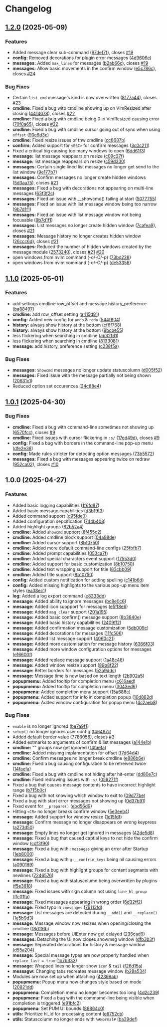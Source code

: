 # Changelog

## [1.2.0](https://github.com/OXY2DEV/ui.nvim/compare/v1.1.0...v1.2.0) (2025-05-09)


### Features

* Added message clear sub-command ([97def7f](https://github.com/OXY2DEV/ui.nvim/commit/97def7f2ab4ace1c50c0365ae89124bd7e3635ed)), closes [#19](https://github.com/OXY2DEV/ui.nvim/issues/19)
* **config:** Removed decorations for plugin error messages ([4d9606e](https://github.com/OXY2DEV/ui.nvim/commit/4d9606ec637618ec529cf7bf3354ee6a0c496cd7))
* **messages:** Added `max_lines` for messages ([b2ab66c](https://github.com/OXY2DEV/ui.nvim/commit/b2ab66ce5167bd93cf2ac12d29f8ff64e9a9ae32)), closes [#19](https://github.com/OXY2DEV/ui.nvim/issues/19)
* **messages:** Allow basic movements in the confirm window ([e5c786c](https://github.com/OXY2DEV/ui.nvim/commit/e5c786c0b6adad4bc69de31cbd7a17cefb518e4a)), closes [#24](https://github.com/OXY2DEV/ui.nvim/issues/24)


### Bug Fixes

* Certain `list_cmd` message's kind is now overwritten ([8177a44](https://github.com/OXY2DEV/ui.nvim/commit/8177a4498c4cdcd8303cc8e4e0ffc4d95631fe06)), closes [#23](https://github.com/OXY2DEV/ui.nvim/issues/23)
* **cmdline:** Fixed a bug witb cmdline showing up on VimResized after closing ([4414078](https://github.com/OXY2DEV/ui.nvim/commit/4414078aaf88b8b2bd69fdf6d5e62bb2d14d81ca)), closes [#22](https://github.com/OXY2DEV/ui.nvim/issues/22)
* **cmdline:** Fixed a bug with cmdline being 0 in VimResized causing error ([70f0a65](https://github.com/OXY2DEV/ui.nvim/commit/70f0a65794356a12994acbf37a8ca1f86de2cb4a)), closes [#22](https://github.com/OXY2DEV/ui.nvim/issues/22)
* **cmdline:** Fixed a bug with cmdline cursor going out of sync when using `offsst` ([90c9d3c](https://github.com/OXY2DEV/ui.nvim/commit/90c9d3c4645d2dcce2dd517b4e3836168cda2d6b))
* **cmdline:** Fixed resize issues of thw cmdline ([cc8687b](https://github.com/OXY2DEV/ui.nvim/commit/cc8687bd8f83882542990aab945b34557e16f43d))
* **confirm:** Added support for `<ESC>` for confirm messages ([3c0c211](https://github.com/OXY2DEV/ui.nvim/commit/3c0c2113fd88bf43811541d7b0fc808912e34853))
* Fixed a critical big causing too many windows to open ([6dd61f3](https://github.com/OXY2DEV/ui.nvim/commit/6dd61f30691aebfab551a8622cf2ab8aef7f2240))
* **message:** list message reappears on resize ([c09c27f](https://github.com/OXY2DEV/ui.nvim/commit/c09c27f0cae47d485d651732bd3bceae354a7c40))
* **message:** list message reappears on resize ([c59d330](https://github.com/OXY2DEV/ui.nvim/commit/c59d330c76219128d6e5bba71f3f23bf1043b5af))
* **messages:** Certain single lined list messages no longer get send to the list window ([9e177b7](https://github.com/OXY2DEV/ui.nvim/commit/9e177b75cb95ff7fffb23683ed08a43909f13af7))
* **messages:** Confirm messages no longer create hidden windows ([5d3aa75](https://github.com/OXY2DEV/ui.nvim/commit/5d3aa75d0a5285f183230fc5e9136870ee10cd59)), closes [#21](https://github.com/OXY2DEV/ui.nvim/issues/21)
* **messages:** Fixed a bug with decorations not appearing on multi-line messages ([63f3f2c](https://github.com/OXY2DEV/ui.nvim/commit/63f3f2c643ef826ccb63da8e58c010fbcc32a2c3))
* **messages:** Fixed an issue with __showcmd() failing at start ([5077755](https://github.com/OXY2DEV/ui.nvim/commit/5077755701e86be0b9796629e60ff6ca03bc245e))
* **messages:** Fixed an issue with list message window being too narrow ([9b7d1f1](https://github.com/OXY2DEV/ui.nvim/commit/9b7d1f121e0a06a3ae9fb235490fdb339bb24a52))
* **messages:** Fixed an issue with list message window not being focusable ([9b7d1f1](https://github.com/OXY2DEV/ui.nvim/commit/9b7d1f121e0a06a3ae9fb235490fdb339bb24a52))
* **messages:** List messages no longer create hidden window ([7cafea9](https://github.com/OXY2DEV/ui.nvim/commit/7cafea940f7b43d25285f05bf289d25b847c8431)), closes [#21](https://github.com/OXY2DEV/ui.nvim/issues/21)
* **messages:** Message history no longer creates hidden window ([26ccc6d](https://github.com/OXY2DEV/ui.nvim/commit/26ccc6dcdd03a92b4d95300ade2663bbbc135a45)), closes [#21](https://github.com/OXY2DEV/ui.nvim/issues/21)
* **messages:** Reduced the number of hidden windows created by the message module ([2573240](https://github.com/OXY2DEV/ui.nvim/commit/2573240bf306b5114094a80b863a1767391c7ef0)), closes [#21](https://github.com/OXY2DEV/ui.nvim/issues/21) [#20](https://github.com/OXY2DEV/ui.nvim/issues/20)
* open windows from nvim command (-o/-O/-p) ([73bd228](https://github.com/OXY2DEV/ui.nvim/commit/73bd228729a1c88de47db57be9d3a769c609ce16))
* open windows from nvim command (-o/-O/-p) ([de53358](https://github.com/OXY2DEV/ui.nvim/commit/de53358653ec0a44ac9b25d650f13d7fd99531a8))

## [1.1.0](https://github.com/OXY2DEV/ui.nvim/compare/v1.0.1...v1.1.0) (2025-05-01)


### Features

* add settings cmdline.row_offset and message.history_preference ([ba88497](https://github.com/OXY2DEV/ui.nvim/commit/ba88497d17afac5353cd363267e69063eff02530))
* **cmdline:** add row_offset setting ([a415d81](https://github.com/OXY2DEV/ui.nvim/commit/a415d81f5841e570a8aff6cec3ff049b3b210578))
* **config:** Added new config for `undo` & `redo` ([544f604](https://github.com/OXY2DEV/ui.nvim/commit/544f604861c1c8aad53f69d84bb979b5b36b66bb))
* **history:** always show history at the bottom ([cf6f768](https://github.com/OXY2DEV/ui.nvim/commit/cf6f7689904293496c29e8ab48aff57dbcd3ffcb))
* **history:** always show history at the bottom ([9bcbe55](https://github.com/OXY2DEV/ui.nvim/commit/9bcbe55c74f10cf856588bd614c8d24f3f5f43c3))
* less flickering when searching in cmdline ([ab32f61](https://github.com/OXY2DEV/ui.nvim/commit/ab32f61ed46fd5d29cf145050e5a4f6811bbbc09))
* less flickering when searching in cmdline ([8133081](https://github.com/OXY2DEV/ui.nvim/commit/81330810d6eac79e50020d71f58d6203515034ec))
* **message:** add history_preference setting ([c238f5a](https://github.com/OXY2DEV/ui.nvim/commit/c238f5a270615bd0f4adb7c1d8e776018e909125))


### Bug Fixes

* **messages:** `Showcmd` messages no longer update statuscolumn ([d005f52](https://github.com/OXY2DEV/ui.nvim/commit/d005f52878a6e66eb5b27591d562bcabae2ed521))
* **messages:** Fixed issue with the message partially not being shown ([20631c1](https://github.com/OXY2DEV/ui.nvim/commit/20631c131a387280167a086a0f3b8bf9d9d0a189))
* Reduced option set occurences ([24c88e4](https://github.com/OXY2DEV/ui.nvim/commit/24c88e46e6d9172cb8152afa1fe2296ab34056ea))

## [1.0.1](https://github.com/OXY2DEV/ui.nvim/compare/v1.0.0...v1.0.1) (2025-04-30)


### Bug Fixes

* **cmdline:** Fixed a bug with command-line sometimes not showing up ([6570fcc](https://github.com/OXY2DEV/ui.nvim/commit/6570fcc6e86bfb4ba2ebcdb2faa687f95a6da803)), closes [#9](https://github.com/OXY2DEV/ui.nvim/issues/9)
* **cmdline:** Fixed issues with cursor flickering in `:s/` ([17ed49d](https://github.com/OXY2DEV/ui.nvim/commit/17ed49d9fcc9329fe3844610647a6d7480f2e33c)), closes [#9](https://github.com/OXY2DEV/ui.nvim/issues/9)
* **config:** Fixed a bug with borders in the command-line pop-up menu ([dfe2e38](https://github.com/OXY2DEV/ui.nvim/commit/dfe2e38c642d76ac607e634774a9f0ecb4fda296))
* **config:** Made rules stricter for detecting option messages ([73b5572](https://github.com/OXY2DEV/ui.nvim/commit/73b5572efe856cfd7a889d71a4ad3943e3ffd2a6))
* **messages:** Fixed a bug with mesaages appearing twice on redraw ([952ca02](https://github.com/OXY2DEV/ui.nvim/commit/952ca027480a89a725c7bcb48abd5a234682b792)), closes [#10](https://github.com/OXY2DEV/ui.nvim/issues/10)

## 1.0.0 (2025-04-27)


### Features

* Added basic logging capabilities ([1f6fd87](https://github.com/OXY2DEV/ui.nvim/commit/1f6fd872f3a0d5b1e833c665bc395782fff398f8))
* Added basic message capabilities ([d3b19f3](https://github.com/OXY2DEV/ui.nvim/commit/d3b19f3dc0b0c8d92bced103a968c486ae6de59b))
* Added command support ([d95fde0](https://github.com/OXY2DEV/ui.nvim/commit/d95fde0c714750f2cb3bd086acaaeec6053ec03d))
* Added configuration sepcification ([744b408](https://github.com/OXY2DEV/ui.nvim/commit/744b408714707cece30bce303523607c39cbb14e))
* Added highlight groups ([62b52a4](https://github.com/OXY2DEV/ui.nvim/commit/62b52a4cd17703e1729161ef1a7116f052b4df85))
* **cmdline:** Added `showcmd` support ([8f455c2](https://github.com/OXY2DEV/ui.nvim/commit/8f455c2acedaa4f4e5122ec978a77009a282793e))
* **cmdline:** Added cmdline block support ([04a98de](https://github.com/OXY2DEV/ui.nvim/commit/04a98defbff28b9454eaf9c66f52c8fbac2c883d))
* **cmdline:** Added cursor support ([8b10750](https://github.com/OXY2DEV/ui.nvim/commit/8b10750fe1268539fcdc9c7a0b7f98d4e864c8a5))
* **cmdline:** Added more default command-line configs ([25fbfb7](https://github.com/OXY2DEV/ui.nvim/commit/25fbfb7f2e7d6689b44819cdc5621ef52944ba14))
* **cmdline:** Added prompt capabilities ([053ca7f](https://github.com/OXY2DEV/ui.nvim/commit/053ca7f3b834d3e34abc8c1f66d26319c0fed683))
* **cmdline:** Added special characters event support ([17553d0](https://github.com/OXY2DEV/ui.nvim/commit/17553d08d7827b58f1a21dc0e68254c314db7a35))
* **cmdline:** Added support for basic customization ([8b10750](https://github.com/OXY2DEV/ui.nvim/commit/8b10750fe1268539fcdc9c7a0b7f98d4e864c8a5))
* **cmdline:** Added text wrapping support for title ([83cbb09](https://github.com/OXY2DEV/ui.nvim/commit/83cbb090e90c56e1b09d1d04df6f6597385dd088))
* **cmdline:** Added title support ([8b10750](https://github.com/OXY2DEV/ui.nvim/commit/8b10750fe1268539fcdc9c7a0b7f98d4e864c8a5))
* **config:** Added custom notification for adding spelling ([c141b6d](https://github.com/OXY2DEV/ui.nvim/commit/c141b6d04ce4090745f1d8686e9ce4708beacd0a))
* **config:** Added missing highlights to the various pop-up menu item styles ([ea38ec1](https://github.com/OXY2DEV/ui.nvim/commit/ea38ec1cbd51fbc1e787c02de001c082e8a6f9b1))
* **log:** Added a log export command ([c8333dd](https://github.com/OXY2DEV/ui.nvim/commit/c8333dd81a7e5239ecba61378236a7ea2494b477))
* **mesaage:** Added ability to ignore messages ([bc8e0c6](https://github.com/OXY2DEV/ui.nvim/commit/bc8e0c65d4d8bb963413cb55b9fdb12761945c1e))
* **mesaage:** Added icon suppport for messages ([e5ff8e6](https://github.com/OXY2DEV/ui.nvim/commit/e5ff8e6c20b936947e39227629316f570741dc00))
* **message:** Added `msg_clear` support ([201a195](https://github.com/OXY2DEV/ui.nvim/commit/201a1951a2ee137f56a79f747da984ee92ec0da5))
* **message:** Added basic confirm() message support ([8b3840e](https://github.com/OXY2DEV/ui.nvim/commit/8b3840edeb6ea5113ae2f98517a73f82379b9384))
* **message:** Added basic history capabilities ([2409ff2](https://github.com/OXY2DEV/ui.nvim/commit/2409ff287b4c5ce028a512ac561b5c4af9eba3bc))
* **message:** Added confirmation mesaage customization ([5db009c](https://github.com/OXY2DEV/ui.nvim/commit/5db009c2b5ed20e3bf0c99f521f88ca1214454c1))
* **message:** Added decorations for messages ([11fc506](https://github.com/OXY2DEV/ui.nvim/commit/11fc50604beccc9b804feda0ced7899122439d67))
* **message:** Added list message support ([4060c21](https://github.com/OXY2DEV/ui.nvim/commit/4060c21e0f5f3e6282617a95c3704e34d7d84b96))
* **message:** Added more customisation for message history ([6366f03](https://github.com/OXY2DEV/ui.nvim/commit/6366f031ec96f64d790f98dfc20123f422d37b08))
* **message:** Added more window configuration options for messages ([e16600f](https://github.com/OXY2DEV/ui.nvim/commit/e16600fad6a4155ba2641259d3ff27a7b736ff20))
* **message:** Added replace message support ([1a48c46](https://github.com/OXY2DEV/ui.nvim/commit/1a48c46f6c982c6f3afadc812d295ccce03f4d6d))
* **message:** Added window resize support ([89b8f22](https://github.com/OXY2DEV/ui.nvim/commit/89b8f224394395f40bcd5ef19c34e84df84b01a2))
* **message:** Better borders for messages ([52a9ddc](https://github.com/OXY2DEV/ui.nvim/commit/52a9ddc2f11b0efdb64a067858aef1bea86e0227))
* **message:** Message time is now based on text length ([2b902a5](https://github.com/OXY2DEV/ui.nvim/commit/2b902a59a917aa0116619ac72e3f03a27bdeefd0))
* **popupmemu:** Added tooltip for completion menu ([c616aed](https://github.com/OXY2DEV/ui.nvim/commit/c616aed4d245cbbe4743fcf46be54d4818a30314))
* **popupmemu:** Added tooltip for completion menu ([3043ed6](https://github.com/OXY2DEV/ui.nvim/commit/3043ed6b1e8f006ae571141ff6b3df72fee041ed))
* **popupmenu:** Added completion menu support ([15a686e](https://github.com/OXY2DEV/ui.nvim/commit/15a686ef0b2fc5424540d462391e55337b5e6506))
* **popupmenu:** Added support for info in completion popup ([10d882d](https://github.com/OXY2DEV/ui.nvim/commit/10d882d62ca5c81bc72226ced245935eaa64964c))
* **popupmenu:** Added window configuration for popup menu ([4c2aeb8](https://github.com/OXY2DEV/ui.nvim/commit/4c2aeb8847677e318f835f710fdc7f0073c6f719))


### Bug Fixes

* `enable` is no longer ignored ([be7a9f1](https://github.com/OXY2DEV/ui.nvim/commit/be7a9f12aaad7312cbc8d036152fd62a3376ab52))
* `setup()` no longer ignores user config ([f46487c](https://github.com/OXY2DEV/ui.nvim/commit/f46487cabd073c9a0ca6ec034d9858232d62fc3f))
* Added default border value ([7786056](https://github.com/OXY2DEV/ui.nvim/commit/77860560a77fe1ad219bd91a8b396b07b4eed92d)), closes [#3](https://github.com/OXY2DEV/ui.nvim/issues/3)
* Added extmarks to arguments of confirm & list messages ([a144e1b](https://github.com/OXY2DEV/ui.nvim/commit/a144e1bcf99a7638d30a2af83c4f408f81cdeb82))
* **cmdline:** "" groups now get ignored ([14faefa](https://github.com/OXY2DEV/ui.nvim/commit/14faefadbce2eaf942fc23432b5ef9e889bbd0b3))
* **cmdline:** Added missimg implamentation for offset ([f7d64d4](https://github.com/OXY2DEV/ui.nvim/commit/f7d64d465749c94a5e2353e83ee10bcf9ff48dcd))
* **cmdline:** Confirm messages no longer break cmdline ([e886b6e](https://github.com/OXY2DEV/ui.nvim/commit/e886b6e0174bd582e85860e5220feb7995b64e2c))
* **cmdline:** Fixed a bug causing configuration to be retreived twice ([14faefa](https://github.com/OXY2DEV/ui.nvim/commit/14faefadbce2eaf942fc23432b5ef9e889bbd0b3))
* **cmdline:** Fixed a bug with cmdline not hiding after hit-enter ([dd80e7c](https://github.com/OXY2DEV/ui.nvim/commit/dd80e7caede16351ff7ab39f0de76b24775b283c))
* **cmdline:** Fixed redrawing issues with `:s/` ([059271f](https://github.com/OXY2DEV/ui.nvim/commit/059271f0a8c75d8f89dfa6ece1d90dbf2ac73132))
* Fixed a bug that causes message contents to have incorrect highlight range ([b715b0c](https://github.com/OXY2DEV/ui.nvim/commit/b715b0cdccc7ea537c496a61d9539cd581fc6735))
* Fixed a bug with not knowing which window to exit to ([09d77be](https://github.com/OXY2DEV/ui.nvim/commit/09d77beefd16ccb539e468bd42b11be914249ee9))
* Fixed a bug with start error messages not showing up ([0d37b91](https://github.com/OXY2DEV/ui.nvim/commit/0d37b919ee1249289b2b8d826281cf57e44b1ca5))
* Fixed event for `__prepare()` ([ebd56d9](https://github.com/OXY2DEV/ui.nvim/commit/ebd56d964b661bc08c1c7c86beb1ca8f73de4544))
* Hitting `<CR>` no longer breaks confirm window ([5e3eeb4](https://github.com/OXY2DEV/ui.nvim/commit/5e3eeb4f78841ef786a3dc0f9cabe26ac54b526c))
* **message:** Added support for window resize ([1c15fdf](https://github.com/OXY2DEV/ui.nvim/commit/1c15fdf6c4f3584aea5e120c5a935cd6b1088474))
* **message:** Confirm message no longer disappears on wrong keypress ([a273d50](https://github.com/OXY2DEV/ui.nvim/commit/a273d50111af7bf158d506b4af55b48ab436fc00))
* **message:** Empty lines no longer get ignored in messages ([42de5d8](https://github.com/OXY2DEV/ui.nvim/commit/42de5d89dec6f6ad471479aa30bbcfe6725ca1f7))
* **message:** Fixed a bug that caused captial keys to not hide the confirm window ([cdf3f90](https://github.com/OXY2DEV/ui.nvim/commit/cdf3f901ed69de21a2e7120e769e241d200c1b7b))
* **message:** Fixed a bug with `:messages` giving an error after Startup ([1eb8000](https://github.com/OXY2DEV/ui.nvim/commit/1eb800034cf0daf4d573dfa1c992d4a8bc300859))
* **message:** Fixed a bug with `g:__confrim_keys` being nil causimg errors ([a090169](https://github.com/OXY2DEV/ui.nvim/commit/a090169e8afed78bb8b2d600f19eb92503241cf5))
* **message:** Fixed a bug with highlight groups for content segmants with newlines ([7246576](https://github.com/OXY2DEV/ui.nvim/commit/7246576bcf6ddbc377b73d1906ef041b4c413903))
* **message:** Fixed a bug with statuscolumn being overwritten by plugins ([f5e3818](https://github.com/OXY2DEV/ui.nvim/commit/f5e3818cefefdcc9278d85b17a86ece5fc100a9e))
* **message:** Fixed issues with sign column not using `line_hl_group` ([ffc01fa](https://github.com/OXY2DEV/ui.nvim/commit/ffc01faaca84cd3fbbac5518de9f24f30f6f9062))
* **message:** Fixed messages appearing in wrong order ([6d32ff2](https://github.com/OXY2DEV/ui.nvim/commit/6d32ff2d2e5035beee62e960c2bbec0b12c1e21a))
* **message:** Fixed typo in `:messages` ([76113fd](https://github.com/OXY2DEV/ui.nvim/commit/76113fd0c7b0a5370e1cc89ca5f359dc6cebf0f3))
* **message:** List messages are detected during `__add()` and `__replace()` ([1e5b9d3](https://github.com/OXY2DEV/ui.nvim/commit/1e5b9d32e35c4723bdd01561ebc32e98db28b4e4))
* **message:** Message window now resizes when opening/closing the cmdline ([18d1f6b](https://github.com/OXY2DEV/ui.nvim/commit/18d1f6bc9bc43dfc14e312743f55872ba62b889f))
* **message:** Messages before UIEnter now get delayed ([236cad9](https://github.com/OXY2DEV/ui.nvim/commit/236cad9b76fa3bbaf797837dbed85b2f368dcfb6))
* **messages:** Detaching the UI now closes showmsg window ([dfb3b3f](https://github.com/OXY2DEV/ui.nvim/commit/dfb3b3f0081b89d4c9ad862d72795130a227dc0e))
* **message:** Seperated decorations for history & message window ([d55a204](https://github.com/OXY2DEV/ui.nvim/commit/d55a2041881cced74930e433cb9d1ef02d4d5396))
* **message:** Special message types are now properly handled when `replace_last = true` ([1b7b333](https://github.com/OXY2DEV/ui.nvim/commit/1b7b333a63e5261423ac7c510b0ced485d48f2ca))
* **message:** Wrapped lines no longer show `icon` & `tail` ([f26d15a](https://github.com/OXY2DEV/ui.nvim/commit/f26d15a15988e745996802e887585f850d91887b))
* **messagw:** Changing tabs recreates message window ([b28a534](https://github.com/OXY2DEV/ui.nvim/commit/b28a534055e7eb2ee5d7c82567715abb651c5c54))
* Modules are now set up when attaching ([42399ab](https://github.com/OXY2DEV/ui.nvim/commit/42399ab5f006c7ace83a5f82a0c6cd087f98b8e4))
* **popupmemu:** Popup menu now changes style based on mode ([20821dd](https://github.com/OXY2DEV/ui.nvim/commit/20821dd6c7ca792553a84eb456d21f02ff669362))
* **popupmenu:** Completion menu no longer becomes too long ([4d2c239](https://github.com/OXY2DEV/ui.nvim/commit/4d2c239e3ffff1a27904ae32890fe6484de68ac4))
* **popupmenu:** Fixed a bug with the commamd-line being visible when completion is triggered ([e91bfc2](https://github.com/OXY2DEV/ui.nvim/commit/e91bfc21b19bdc4a942c04474a3186cdc2b9f95e))
* **popupmenu:** Set PUM UI bounds ([88864c0](https://github.com/OXY2DEV/ui.nvim/commit/88864c05d28e0a45d84b2cd0c514669fae98db85))
* **utils:** Prioritize hl_id for processing content ([e6752cb](https://github.com/OXY2DEV/ui.nvim/commit/e6752cb523b130eec54ec3fad45bd13bd1c6184b))
* **utils:** Statuscolumn no longer ends with `%#Normal#` ([ba39def](https://github.com/OXY2DEV/ui.nvim/commit/ba39def96d413d574b9e03e730a3e768c3177a8b))

